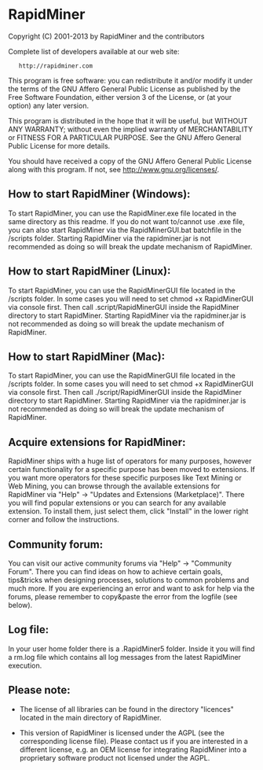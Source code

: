 RapidMiner
==========

  Copyright (C) 2001-2013 by RapidMiner and the contributors

  Complete list of developers available at our web site:

       http://rapidminer.com

  This program is free software: you can redistribute it and/or modify
  it under the terms of the GNU Affero General Public License as published by
  the Free Software Foundation, either version 3 of the License, or
  (at your option) any later version.

  This program is distributed in the hope that it will be useful,
  but WITHOUT ANY WARRANTY; without even the implied warranty of
  MERCHANTABILITY or FITNESS FOR A PARTICULAR PURPOSE.  See the
  GNU Affero General Public License for more details.

  You should have received a copy of the GNU Affero General Public License
  along with this program.  If not, see http://www.gnu.org/licenses/.

How to start RapidMiner (Windows):
----------------------------------

To start RapidMiner, you can use the RapidMiner.exe file located in the same
directory as this readme. If you do not want to/cannot use .exe file, you can also
start RapidMiner via the RapidMinerGUI.bat batchfile in the /scripts folder.
Starting RapidMiner via the rapidminer.jar is not recommended as doing so will break
the update mechanism of RapidMiner.


How to start RapidMiner (Linux):
--------------------------------

To start RapidMiner, you can use the RapidMinerGUI file located in the /scripts folder.
In some cases you will need to set chmod +x RapidMinerGUI via console first. Then call
.script/RapidMinerGUI inside the RapidMiner directory to start RapidMiner.
Starting RapidMiner via the rapidminer.jar is not recommended as doing so will break
the update mechanism of RapidMiner.


How to start RapidMiner (Mac):
------------------------------

To start RapidMiner, you can use the RapidMinerGUI file located in the /scripts folder.
In some cases you will need to set chmod +x RapidMinerGUI via console first. Then call
./script/RapidMinerGUI inside the RapidMiner directory to start RapidMiner.
Starting RapidMiner via the rapidminer.jar is not recommended as doing so will break
the update mechanism of RapidMiner.


Acquire extensions for RapidMiner:
-----------------------------------

RapidMiner ships with a huge list of operators for many purposes, however certain
functionality for a specific purpose has been moved to extensions.
If you want more operators for these specific purposes like Text Mining or Web Mining, 
you can browse through the available extensions for RapidMiner via "Help" -> 
"Updates and Extensions (Marketplace)". There you will find popular extensions or
you can search for any available extension. To install them, just select them,
click "Install" in the lower right corner and follow the instructions.


Community forum:
----------------

You can visit our active community forums via "Help" -> "Community Forum".
There you can find ideas on how to achieve certain goals, tips&tricks when designing processes, 
solutions to common problems and much more.
If you are experiencing an error and want to ask for help via the forums, please remember
to copy&paste the error from the logfile (see below).


Log file:
---------

In your user home folder there is a .RapidMiner5 folder. Inside it you will find a
rm.log file which contains all log messages from the latest RapidMiner execution.

Please note:
------------

* The license of all libraries can be found in the directory 
  "licences" located in the main directory of RapidMiner.
  
* This version of RapidMiner is licensed under the AGPL (see the
  corresponding license file). Please contact us if you are
  interested in a different license, e.g. an OEM license for
  integrating RapidMiner into a proprietary software product
  not licensed under the AGPL.
  
 